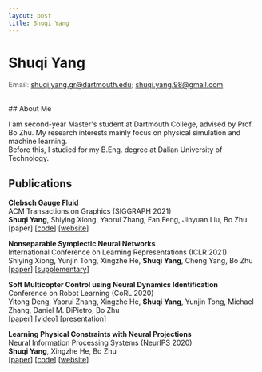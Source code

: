 ```yaml
---
layout: post
title: Shuqi Yang
--- 
```


# Shuqi Yang
<font color=gray>**Email**: shuqi.yang.gr@dartmouth.edu; shuqi.yang.98@gmail.com</font>

<br />
## About Me

I am second-year Master's student at Dartmouth College, advised by Prof. Bo Zhu. My research interests mainly focus on physical simulation and machine learning.   
Before this, I studied for my B.Eng. degree at Dalian University of Technology.


## Publications

**Clebsch Gauge Fluid**  
ACM Transactions on Graphics (SIGGRAPH 2021)  
**Shuqi Yang**, Shiying Xiong, Yaorui Zhang, Fan Feng, Jinyuan Liu, Bo Zhu   
[paper] [<a href="res/code.zip" download="code.zip">code</a>]  [[website](https://y-sq.github.io/proj/clebsch_gauge_fluid/)]


**Nonseparable Symplectic Neural Networks**  
International Conference on Learning Representations (ICLR 2021)  
Shiying Xiong, Yunjin Tong, Xingzhe He, **Shuqi Yang**, Cheng Yang, Bo Zhu  
[[paper](https://arxiv.org/pdf/2010.12636.pdf)] [[supplementary](https://openreview.net/attachment?id=B5VvQrI49Pa&name=supplementary_material)]

**Soft Multicopter Control using Neural Dynamics Identification**  
Conference on Robot Learning (CoRL 2020)  
Yitong Deng, Yaorui Zhang, Xingzhe He, **Shuqi Yang**, Yunjin Tong, Michael Zhang, Daniel M. DiPietro, Bo Zhu    
[[paper](https://arxiv.org/pdf/2008.07689.pdf)] [[video](https://www.youtube.com/watch?v=DjQq3i53W8k)] [[presentation](https://corlconf.github.io/paper_396/)]

**Learning Physical Constraints with Neural Projections**  
Neural Information Processing Systems (NeurIPS 2020)  
**Shuqi Yang**, Xingzhe He, Bo Zhu  
[[paper](https://arxiv.org/abs/2006.12745)] [[code](https://github.com/y-sq/neural_proj)] [[website](https://y-sq.github.io/proj/neural_proj/)]
